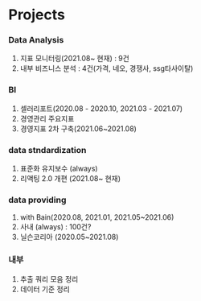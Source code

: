 # Projects

### Data Analysis
1) 지표 모니터링(2021.08~ 현재) : 9건
2) 내부 비즈니스 분석 : 4건(가격, 네오, 경쟁사, ssg타사이탈)
### BI
1) 셀러리포트(2020.08 - 2020.10, 2021.03 - 2021.07)
2) 경영관리 주요지표
3) 경영지표 2차 구축(2021.06~2021.08) 
### data stndardization
1) 표준화 유지보수 (always)
2) 리액팅 2.0 개편 (2021.08~ 현재)
### data providing
1) with Bain(2020.08, 2021.01, 2021.05~2021.06)
2) 사내 (always) : 100건?
3) 닐슨코리아 (2020.05~2021.08)
### 내부
1) 추출 쿼리 모음 정리
2) 데이터 기준 정리 
